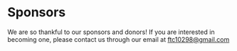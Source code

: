 # Sponsors

We are so thankful to our sponsors and donors!
If you are interested in becoming one, please contact us through our email at <a href="mailto:ftc10298@gmail.com" target="_blank">ftc10298@gmail.com</a>
<!-- If you are interested in becoming one, checkout our [donate page](../donate). -->